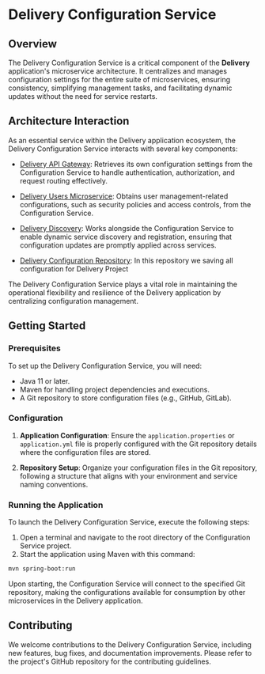 # Delivery Configuration Service

## Overview
The Delivery Configuration Service is a critical component of the **Delivery** application's microservice architecture. It centralizes and manages configuration settings for the entire suite of microservices, ensuring consistency, simplifying management tasks, and facilitating dynamic updates without the need for service restarts.

## Architecture Interaction
As an essential service within the Delivery application ecosystem, the Delivery Configuration Service interacts with several key components:

- [Delivery API Gateway](https://github.com/KyryloBulyk/delivery-api-gateway): Retrieves its own configuration settings from the Configuration Service to handle authentication, authorization, and request routing effectively.

- [Delivery Users Microservice](https://github.com/KyryloBulyk/delivery-users): Obtains user management-related configurations, such as security policies and access controls, from the Configuration Service.

- [Delivery Discovery](https://github.com/KyryloBulyk/delivery-discovery): Works alongside the Configuration Service to enable dynamic service discovery and registration, ensuring that configuration updates are promptly applied across services.

- [Delivery Configuration Repository](https://github.com/KyryloBulyk/delivery-config-repo): In this repository we saving all configuration for Delivery Project

The Delivery Configuration Service plays a vital role in maintaining the operational flexibility and resilience of the Delivery application by centralizing configuration management.

## Getting Started

### Prerequisites
To set up the Delivery Configuration Service, you will need:
- Java 11 or later.
- Maven for handling project dependencies and executions.
- A Git repository to store configuration files (e.g., GitHub, GitLab).

### Configuration
1. **Application Configuration**: Ensure the `application.properties` or `application.yml` file is properly configured with the Git repository details where the configuration files are stored.

2. **Repository Setup**: Organize your configuration files in the Git repository, following a structure that aligns with your environment and service naming conventions.

### Running the Application
To launch the Delivery Configuration Service, execute the following steps:

1. Open a terminal and navigate to the root directory of the Configuration Service project.
2. Start the application using Maven with this command:

```bash
mvn spring-boot:run
```
Upon starting, the Configuration Service will connect to the specified Git repository, making the configurations available for consumption by other microservices in the Delivery application.

## Contributing
We welcome contributions to the Delivery Configuration Service, including new features, bug fixes, and documentation improvements. Please refer to the project's GitHub repository for the contributing guidelines.